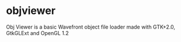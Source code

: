 # objviewer
Obj Viewer is a basic Wavefront object file loader made with GTK+2.0, GtkGLExt and OpenGL 1.2
